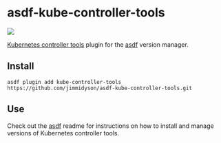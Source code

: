 # asdf-kube-controller-tools

![](https://github.com/jimmidyson/asdf-kube-controller-tools/workflows/ci/badge.svg)

[Kubernetes controller tools](https://sigs.k8s.io/controller-tools) plugin for the [asdf](https://github.com/asdf-vm/asdf) version manager.

## Install

```
asdf plugin add kube-controller-tools https://github.com/jimmidyson/asdf-kube-controller-tools.git
```

## Use

Check out the [asdf](https://github.com/asdf-vm/asdf) readme for instructions on how to install and manage versions of Kubernetes controller tools.
